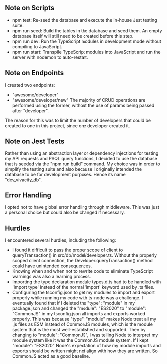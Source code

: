 ## Note on Scripts
- npm test: Re-seed the database and execute the in-house Jest testing suite.
- npm run seed: Build the tables in the database and seed them. An empty database itself will still need to be created before this step.
- npm run dev: Run the TypeScript modules in development mode without compiling to JavaScript.
- npm run start: Transpile TypeScript modules into JavaScript and run the server with nodemon to auto-restart.

## Note on Endpoints
I created two endpoints:
- "awesome/developer"
- "awesome/developer/new"
The majority of CRUD operations are performed using the former, without the use of params being passed after "developer".

The reason for this was to limit the number of developers that could be created to one in this project, since one developer created it.

## Note on Jest Tests
Rather than using an abstraction layer or dependency injections for testing my API requests and PSQL query functions, I decided to use the database that is seeded via the "npm run build" command. My choice was in order to simplify the testing suite and also because I originally intended the database to be for development purposes. Hence its name "dev_vivacity_db".

## Error Handling
I opted not to have global error handling through middleware. This was just a personal choice but could also be changed if necessary.

## Hurdles
I encountered several hurdles, including the following:

- I found it difficult to pass the proper scope of client to queryTransaction() in src/db/model/developer.ts. Without the properly scoped client connection, the Developer.queryTransaction() method could have unintended consequences.
- Knowing when and when not to rewrite code to eliminate TypeScript warnings was also a learning process.
- Importing the type declaration module types.d.ts had to be handled with 'import type' instead of the normal 'import' keyword used by .ts files.
- Configuring the tsconfig.json to get my modules to import and export properly while running my code with ts-node was a challenge. I eventually found that if I deleted the "type": "module" in my package.json and changed the "module": "ES2020" to "module": "CommonJS" in my tsconfig.json all imports and exports worked properly. This was because "type": "module" makes Node treat all my .js files as ESM instead of CommonJS modules, which is the module system that is the most well-established and supported. Then by changing to "module": "CommonJS", I was telling Node to interpret my module system like it was the CommonJS module system. If I kept "module": "ES2020" Node's expectation of how my module imports and exports should be written might not align with how they are written. So CommonJS acted as a good baseline.